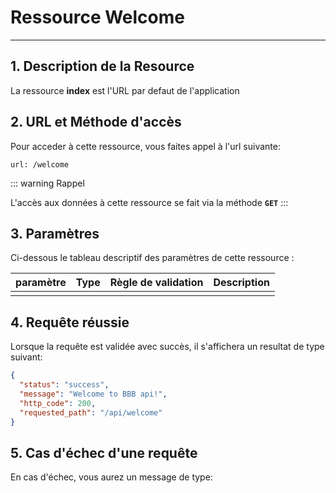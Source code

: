 # Ressource Welcome

---

## 1. Description de la Resource

La ressource **index** est l'URL par defaut de l'application

## 2. URL et Méthode d'accès

Pour acceder à cette ressource, vous faites appel à l'url suivante:

```
url: /welcome
```

::: warning Rappel

L'accès aux données à cette ressource se fait via la méthode **`GET`**
:::

## 3. Paramètres

Ci-dessous le tableau descriptif des paramètres de cette ressource :

| paramètre | Type | Règle de validation | Description |
| --------- | :--: | ------------------- | ----------: |
|           |      |                     |             |

## 4. Requête réussie

Lorsque la requête est validée avec succès, il s'affichera un resultat de type suivant:

```json
{
  "status": "success",
  "message": "Welcome to BBB api!",
  "http_code": 200,
  "requested_path": "/api/welcome"
}
```

## 5. Cas d'échec d'une requête

En cas d'échec, vous aurez un message de type:

```

```
